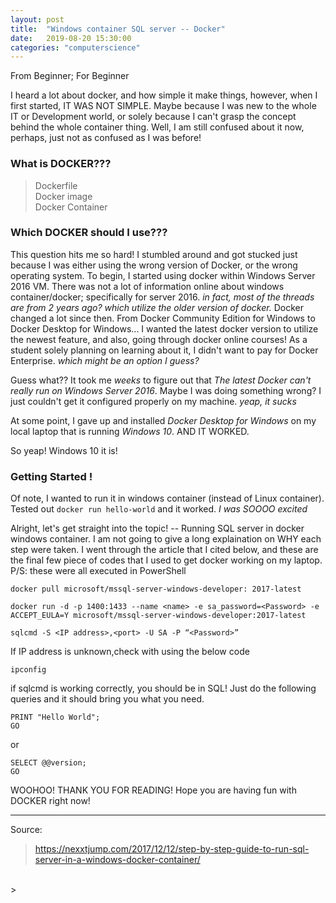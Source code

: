```yaml
---
layout: post
title:  "Windows container SQL server -- Docker"
date:   2019-08-20 15:30:00
categories: "computerscience"
---
```


From Beginner; For Beginner

I heard a lot about docker, and how simple it make things, however, when I first started, IT WAS NOT SIMPLE.
Maybe because I was new to the whole IT or Development world, or solely because I can't grasp the concept behind the whole container thing.
Well, I am still confused about it now, perhaps, just not as confused as I was before!

### What is DOCKER??? 
<blockquote> Dockerfile <br> Docker image <br> Docker Container</blockquote>

### Which DOCKER should I use???
This question hits me so hard! I stumbled around and got stucked just because I was either using the wrong version of Docker, or the wrong operating system.
To begin, I started using docker within Windows Server 2016 VM. There was not a lot of information online about windows container/docker; specifically for server 2016. _in fact, most of the threads are from 2 years ago? which utilize the older version of docker._ Docker changed a lot since then. From Docker Community Edition for Windows to Docker Desktop for Windows... I wanted the latest docker version to utilize the newest feature, and also, going through docker online courses! As a student solely planning on learning about it, I didn't want to pay for Docker Enterprise. _which might be an option I guess?_

Guess what?? It took me *weeks* to figure out that *The latest Docker can't really run on Windows Server 2016*. Maybe I was doing something wrong? I just couldn't get it configured properly on my machine. _yeap, it sucks_

At some point, I gave up and installed _Docker Desktop for Windows_ on my local laptop that is running *Windows 10*. AND IT WORKED. 

So yeap! Windows 10 it is!

### Getting Started ! 
Of note, I wanted to run it in windows container (instead of Linux container). Tested out ```docker run hello-world``` and it worked. _I was SOOOO excited_

Alright, let's get straight into the topic! -- Running SQL server in docker windows container.
I am not going to give a long explaination on WHY each step were taken. I went through the article that I cited below, and these are the final few piece of codes that I used to get docker working on my laptop.
P/S: these were all executed in PowerShell

```
docker pull microsoft/mssql-server-windows-developer: 2017-latest
``` 
```
docker run -d -p 1400:1433 --name <name> -e sa_password=<Password> -e ACCEPT_EULA=Y microsoft/mssql-server-windows-developer:2017-latest
```
```
sqlcmd -S <IP address>,<port> -U SA -P “<Password>”
```
If IP address is unknown,check with using the below code
```
ipconfig
```
if sqlcmd is working correctly, you should be in SQL! 
Just do the following queries and it should bring you what you need.
```
PRINT "Hello World";
GO
```
or
```
SELECT @@version;
GO
```


WOOHOO! THANK YOU FOR READING! Hope you are having fun with DOCKER right now!

<hr color="#DCDCDC" size="5">
Source:

><https://nexxtjump.com/2017/12/12/step-by-step-guide-to-run-sql-server-in-a-windows-docker-container/>
<br>
><https://docs.microsoft.com/en-us/sql/linux/sql-server-linux-configure-docker?view=sql-server-2017>

